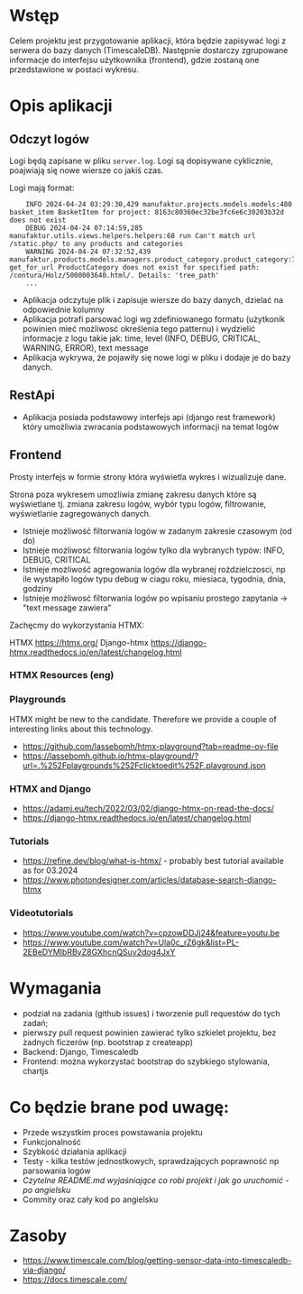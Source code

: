 # Wstęp

Celem projektu jest przygotowanie aplikacji, która będzie zapisywać logi z serwera do bazy danych (TimescaleDB).
Następnie dostarczy zgrupowane informacje do interfejsu użytkownika (frontend), gdzie zostaną one przedstawione w postaci wykresu.

# Opis aplikacji

## Odczyt logów

Logi będą zapisane w pliku `server.log`. Logi są dopisywane cyklicznie, poajwiają się nowe wiersze co jakiś czas.

Logi mają format:

        INFO 2024-04-24 03:29:30,429 manufaktur.projects.models.models:480 basket_item BasketItem for project: 8163c80360ec32be3fc6e6c30203b32d does not exist
        DEBUG 2024-04-24 07:14:59,285 manufaktur.utils.views.helpers.helpers:68 run Can't match url /static.php/ to any products and categories
        WARNING 2024-04-24 07:32:52,439 manufaktur.products.models.managers.product_category.product_category:72 get_for_url ProductCategory does not exist for specified path: /contura/Holz/5000003640.html/. Details: 'tree_path'
        ...

- Aplikacja odczytuje plik i zapisuje wiersze do bazy danych, dzielać na odpowiednie kolumny
- Aplikacja potrafi parsować logi wg zdefiniowanego formatu (użytkonik powinien mieć możliwosć określenia tego patternu) i wydzielić informacje z logu takie jak: time, level (INFO, DEBUG, CRITICAL, WARNING, ERROR), text message
- Aplikacja wykrywa, że pojawiły się nowe logi w pliku i dodaje je do bazy danych.

## RestApi

- Aplikacja posiada podstawowy interfejs api (django rest framework) który umożliwia zwracania podstawowych informacji na temat logów

## Frontend

Prosty interfejs w formie strony która wyświetla wykres i wizualizuje dane.

Strona poza wykresem umozliwia zmianę zakresu danych które są wyświetlane tj. zmiana zakresu logów, wybór typu logów, filtrowanie, wyświetlanie zagregowanych danych.


- Istnieje możliwość filtorwania logów w zadanym zakresie czasowym (od do)
- Istnieje możliwosć filtorwania logów tylko dla wybranych typów: INFO, DEBUG, CRITICAL
- Istnieje możliwość agregowania logów dla wybranej roździelczosci, np ile wystapiło logów typu debug w ciagu roku, miesiaca, tygodnia, dnia, godziny
- Istnieje możliwosć filtorwania logów po wpisaniu prostego zapytania -> "text message zawiera"

Zachęcmy do wykorzystania HTMX:

HTMX  https://htmx.org/
Django-htmx https://django-htmx.readthedocs.io/en/latest/changelog.html

### HTMX Resources (eng)

### Playgrounds

HTMX might be new to the candidate. Therefore we provide a couple of interesting links about this technology.

- https://github.com/lassebomh/htmx-playground?tab=readme-ov-file
- https://lassebomh.github.io/htmx-playground/?url=.%252Fplaygrounds%252Fclicktoedit%252F.playground.json


### HTMX and Django

- https://adamj.eu/tech/2022/03/02/django-htmx-on-read-the-docs/
- https://django-htmx.readthedocs.io/en/latest/changelog.html


### Tutorials

- https://refine.dev/blog/what-is-htmx/ - probably best tutorial available as for 03.2024
- https://www.photondesigner.com/articles/database-search-django-htmx


### Videotutorials

- https://www.youtube.com/watch?v=cpzowDDJj24&feature=youtu.be
- https://www.youtube.com/watch?v=Ula0c_rZ6gk&list=PL-2EBeDYMIbRByZ8GXhcnQSuv2dog4JxY 


# Wymagania

* podział na zadania (github issues) i tworzenie pull requestów do tych zadań;
* pierwszy pull request powinien zawierać tylko szkielet projektu, bez żadnych ficzerów (np. bootstrap z createapp)
* Backend: Django, Timescaledb
* Frontend: można wykorzystać bootstrap do szybkiego stylowania, chartjs

# Co będzie brane pod uwagę:

- Przede wszystkim proces powstawania projektu
- Funkcjonalność
- Szybkość działania aplikacji
- Testy - kilka testów jednostkowych, sprawdzających poprawność np parsowania logów
- *Czytelne README.md wyjaśniające co robi projekt i jak go uruchomić - po angielsku*
- Commity oraz cały kod po angielsku

# Zasoby

* https://www.timescale.com/blog/getting-sensor-data-into-timescaledb-via-django/
* https://docs.timescale.com/